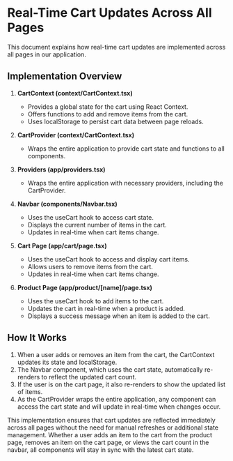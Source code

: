 # Real-Time Cart Updates Across All Pages

This document explains how real-time cart updates are implemented across all pages in our application.

## Implementation Overview

1. **CartContext (context/CartContext.tsx)**
   - Provides a global state for the cart using React Context.
   - Offers functions to add and remove items from the cart.
   - Uses localStorage to persist cart data between page reloads.

2. **CartProvider (context/CartContext.tsx)**
   - Wraps the entire application to provide cart state and functions to all components.

3. **Providers (app/providers.tsx)**
   - Wraps the entire application with necessary providers, including the CartProvider.

4. **Navbar (components/Navbar.tsx)**
   - Uses the useCart hook to access cart state.
   - Displays the current number of items in the cart.
   - Updates in real-time when cart items change.

5. **Cart Page (app/cart/page.tsx)**
   - Uses the useCart hook to access and display cart items.
   - Allows users to remove items from the cart.
   - Updates in real-time when cart items change.

6. **Product Page (app/product/[name]/page.tsx)**
   - Uses the useCart hook to add items to the cart.
   - Updates the cart in real-time when a product is added.
   - Displays a success message when an item is added to the cart.

## How It Works

1. When a user adds or removes an item from the cart, the CartContext updates its state and localStorage.
2. The Navbar component, which uses the cart state, automatically re-renders to reflect the updated cart count.
3. If the user is on the cart page, it also re-renders to show the updated list of items.
4. As the CartProvider wraps the entire application, any component can access the cart state and will update in real-time when changes occur.

This implementation ensures that cart updates are reflected immediately across all pages without the need for manual refreshes or additional state management. Whether a user adds an item to the cart from the product page, removes an item on the cart page, or views the cart count in the navbar, all components will stay in sync with the latest cart state.